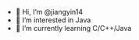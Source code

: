 - 👋 Hi, I’m @jiangyin14
- 👀 I’m interested in Java
- 🌱 I’m currently learning C/C++/Java

<!---
jiangyin14/jiangyin14 is a ✨ special ✨ repository because its `README.md` (this file) appears on your GitHub profile.
You can click the Preview link to take a look at your changes.
--->
